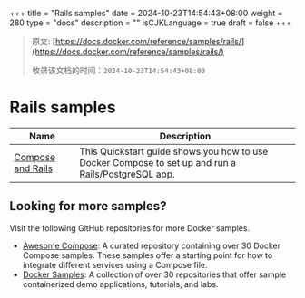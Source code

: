 +++
title = "Rails samples"
date = 2024-10-23T14:54:43+08:00
weight = 280
type = "docs"
description = ""
isCJKLanguage = true
draft = false
+++

> 原文: [https://docs.docker.com/reference/samples/rails/](https://docs.docker.com/reference/samples/rails/)
>
> 收录该文档的时间：`2024-10-23T14:54:43+08:00`

# Rails samples

| Name                                                         | Description                                                  |
| ------------------------------------------------------------ | ------------------------------------------------------------ |
| [Compose and Rails](https://github.com/docker/awesome-compose/tree/master/official-documentation-samples/rails/) | This Quickstart guide shows you how to use Docker Compose to set up and run a Rails/PostgreSQL app. |

## Looking for more samples?

Visit the following GitHub repositories for more Docker samples.

- [Awesome Compose](https://github.com/docker/awesome-compose): A curated repository containing over 30 Docker Compose samples. These samples offer a starting point for how to integrate different services using a Compose file.
- [Docker Samples](https://github.com/dockersamples?q=&type=all&language=&sort=stargazers): A collection of over 30 repositories that offer sample containerized demo applications, tutorials, and labs.
